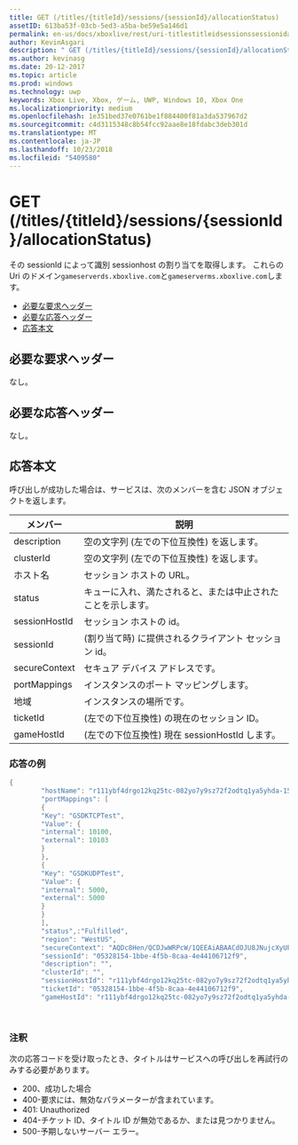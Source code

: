 ```yaml
---
title: GET (/titles/{titleId}/sessions/{sessionId}/allocationStatus)
assetID: 613ba53f-03cb-5ed3-a5ba-be59e5a146d1
permalink: en-us/docs/xboxlive/rest/uri-titlestitleidsessionssessionidallocationstatus-get.html
author: KevinAsgari
description: " GET (/titles/{titleId}/sessions/{sessionId}/allocationStatus)"
ms.author: kevinasg
ms.date: 20-12-2017
ms.topic: article
ms.prod: windows
ms.technology: uwp
keywords: Xbox Live, Xbox, ゲーム, UWP, Windows 10, Xbox One
ms.localizationpriority: medium
ms.openlocfilehash: 1e351bed37e0761be1f884400f81a3da537967d2
ms.sourcegitcommit: c4d3115348c8b54fcc92aae8e18fdabc3deb301d
ms.translationtype: MT
ms.contentlocale: ja-JP
ms.lasthandoff: 10/23/2018
ms.locfileid: "5409580"
---
```

# <a name="get-titlestitleidsessionssessionidallocationstatus"></a>GET (/titles/{titleId}/sessions/{sessionId}/allocationStatus)
その sessionId によって識別 sessionhost の割り当てを取得します。 これらの Uri のドメイン`gameserverds.xboxlive.com`と`gameserverms.xboxlive.com`します。
 
  * [必要な要求ヘッダー](#ID4E4)
  * [必要な応答ヘッダー](#ID4EEB)
  * [応答本文](#ID4ELB)
 
<a id="ID4E4"></a>

 
## <a name="required-request-headers"></a>必要な要求ヘッダー
 
なし。
  
<a id="ID4EEB"></a>

 
## <a name="required-response-headers"></a>必要な応答ヘッダー
 
なし。
  
<a id="ID4ELB"></a>

 
## <a name="response-body"></a>応答本文
 
呼び出しが成功した場合は、サービスは、次のメンバーを含む JSON オブジェクトを返します。
 
| メンバー| 説明| 
| --- | --- | 
| description| 空の文字列 (左での下位互換性) を返します。| 
| clusterId| 空の文字列 (左での下位互換性) を返します。| 
| ホスト名| セッション ホストの URL。| 
| status| キューに入れ、満たされると、または中止されたことを示します。| 
| sessionHostId| セッション ホストの id。| 
| sessionId| (割り当て時) に提供されるクライアント セッション id。| 
| secureContext| セキュア デバイス アドレスです。| 
| portMappings| インスタンスのポート マッピングします。| 
| 地域| インスタンスの場所です。| 
| ticketId| (左での下位互換性) の現在のセッション ID。| 
| gameHostId| (左での下位互換性) 現在 sessionHostId します。| 
 
<a id="ID4EGD"></a>

 
### <a name="sample-response"></a>応答の例
 

```cpp
{
        "hostName": "r111ybf4drgo12kq25tc-082yo7y9sz72f2odtq1ya5yhda-155169995-ncus.cloudapp.net",
        "portMappings": [
        {
        "Key": "GSDKTCPTest",
        "Value": {
        "internal": 10100,
        "external": 10103
        }
        },
        {
        "Key": "GSDKUDPTest",
        "Value": {
        "internal": 5000,
        "external": 5000
        }
        }
        ],
        "status",:"Fulfilled",
        "region": "WestUS",
        "secureContext": "AQDc8Hen/QCDJwWRPcW/1QEEAiABAACdOJU8JNujcXyUPwUBCnue+g==",
        "sessionId": "05328154-1bbe-4f5b-8caa-4e44106712f9",
        "description": "",
        "clusterId": "",
        "sessionHostId": "r111ybf4drgo12kq25tc-082yo7y9sz72f2odtq1ya5yhda-155169995-ncus.GSDKAgent_IN_0.0",
        "ticketId": "05328154-1bbe-4f5b-8caa-4e44106712f9",
        "gameHostId": "r111ybf4drgo12kq25tc-082yo7y9sz72f2odtq1ya5yhda-155169995-ncus.GSDKAgent_IN_0.0"

      
```

  
<a id="remarks"></a>

 
### <a name="remarks"></a>注釈
 
次の応答コードを受け取ったとき、タイトルはサービスへの呼び出しを再試行のみする必要があります。
 
   * 200、成功した場合 
   * 400-要求には、無効なパラメーターが含まれています。 
   * 401: Unauthorized 
   * 404-チケット ID、タイトル ID が無効であるか、または見つかりません。 
   * 500-予期しないサーバー エラー。 
    